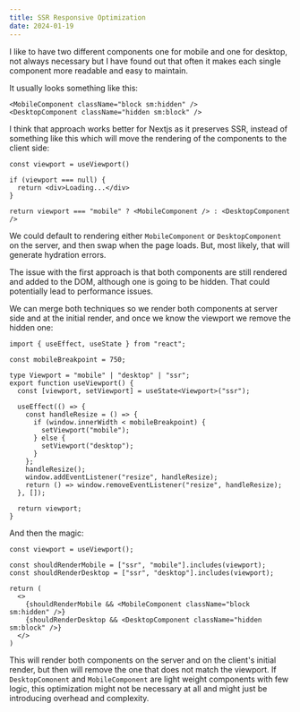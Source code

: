 ```yaml
---
title: SSR Responsive Optimization
date: 2024-01-19
---
```


I like to have two different components one for mobile and one for desktop, not always necessary but I have found out that often it makes each single component more readable and easy to maintain.

It usually looks something like this:

```tsx
<MobileComponent className="block sm:hidden" />
<DesktopComponent className="hidden sm:block" />
```

I think that approach works better for Nextjs as it preserves SSR, instead of something like this which will move the rendering of the components to the client side:

```tsx
const viewport = useViewport()

if (viewport === null) {
  return <div>Loading...</div>
}

return viewport === "mobile" ? <MobileComponent /> : <DesktopComponent />
```

We could default to rendering either `MobileComponent` or `DesktopComponent` on the server, and then swap when the page loads. But, most likely, that will generate hydration errors.

The issue with the first approach is that both components are still rendered and added to the DOM, although one is going to be hidden. That could potentially lead to performance issues.

We can merge both techniques so we render both components at server side and at the initial render, and once we know the viewport we remove the hidden one:

```tsx
import { useEffect, useState } from "react";

const mobileBreakpoint = 750;

type Viewport = "mobile" | "desktop" | "ssr";
export function useViewport() {
  const [viewport, setViewport] = useState<Viewport>("ssr");

  useEffect(() => {
    const handleResize = () => {
      if (window.innerWidth < mobileBreakpoint) {
        setViewport("mobile");
      } else {
        setViewport("desktop");
      }
    };
    handleResize();
    window.addEventListener("resize", handleResize);
    return () => window.removeEventListener("resize", handleResize);
  }, []);

  return viewport;
}
```

And then the magic:

```tsx
const viewport = useViewport();

const shouldRenderMobile = ["ssr", "mobile"].includes(viewport);
const shouldRenderDesktop = ["ssr", "desktop"].includes(viewport);

return (
  <>
    {shouldRenderMobile && <MobileComponent className="block sm:hidden" />}
    {shouldRenderDesktop && <DesktopComponent className="hidden sm:block" />}
  </>
)
```

This will render both components on the server and on the client's initial render, but then will remove the one that does not match the viewport. If `DesktopComonent` and `MobileComponent` are light weight components with few logic, this optimization might not be necessary at all and might just be introducing overhead and complexity.




